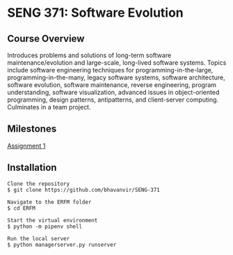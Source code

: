 # SENG 371: Software Evolution

## Course Overview
Introduces problems and solutions of long-term software maintenance/evolution and large-scale, long-lived software systems. Topics include software engineering techniques for programming-in-the-large, programming-in-the-many, legacy software systems, software architecture, software evolution, software maintenance, reverse engineering, program understanding, software visualization, advanced issues in object-oriented programming, design patterns, antipatterns, and client-server computing. Culminates in a team project.

## Milestones
[Assignment 1](/bhavanvir/SENG-371/wiki/Assignment-1)

## Installation 
```
Clone the repository 
$ git clone https://github.com/bhavanvir/SENG-371

Navigate to the ERFM folder
$ cd ERFM

Start the virtual environment
$ python -m pipenv shell

Run the local server
$ python managerserver.py runserver
```
